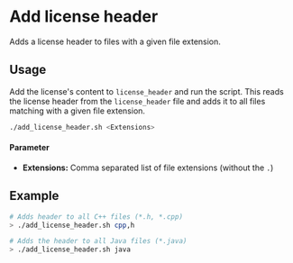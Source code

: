# Add license header

Adds a license header to files with a given file extension.


## Usage

Add the license's content to `license_header` and run the script.
This reads the license header from the `license_header` file and adds it to all files matching with a given file extension.

```bash
./add_license_header.sh <Extensions>
```

#### Parameter

- **Extensions:** Comma separated list of file extensions (without the `.`)


## Example

```bash
# Adds header to all C++ files (*.h, *.cpp)
> ./add_license_header.sh cpp,h

# Adds the header to all Java files (*.java)
> ./add_license_header.sh java
```

